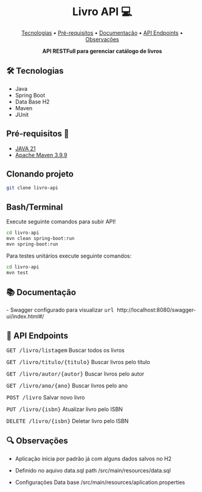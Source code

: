 <h1 align="center" style="font-weight: bold;">Livro API 💻</h1>

<p align="center">
 <a href="#tech">Tecnologias</a> • 
 <a href="#pre"> Pré-requisitos</a> • 
 <a href="#doc">Documentação</a> •
  <a href="#routes">API Endpoints</a> •
  <a href="#obs">Observações</a> 
</p>

<p align="center">
    <b>API RESTFull para gerenciar catálogo de livros</b>
</p>

<h2 id="tech">🛠️ Tecnologias </h2>

- Java
- Spring Boot
- Data Base H2
- Maven
- JUnit


<h2 id="pre">Pré-requisitos 🚀</h2>

- [JAVA 21](https://www.oracle.com/br/java/technologies/downloads/)
- [Apache Maven 3.9.9 ](https://maven.apache.org/)


<h2>Clonando projeto</h2>

```bash
git clone livro-api
```

<h2>Bash/Terminal</h2>

Execute seguinte comandos para subir API!
```bash
cd livro-api
mvn clean spring-boot:run
mvn spring-boot:run 

```
Para testes unitários execute seguinte comandos:
```bash
cd livro-api
mvn test

```

<h2 id="doc">📚 Documentação</h2>
- Swagger configurado para visualizar <kbd>url </kbd>http://localhost:8080/swagger-ui/index.html#/

<h2 id="routes">📍 API Endpoints</h2>

<kbd>GET /livro/listagem</kbd>	Buscar todos os livros

<kbd>GET /livro/titulo/{titulo}</kbd>	Buscar livros pelo título

<kbd>GET /livro/autor/{autor}</kbd>	Buscar livros pelo autor

<kbd>GET /livro/ano/{ano}</kbd>	Buscar livros pelo ano

<kbd>POST /livro</kbd>	Salvar novo livro

<kbd>PUT /livro/{isbn}</kbd>	Atualizar livro pelo ISBN

<kbd>DELETE /livro/{isbn}</kbd>	Deletar livro pelo ISBN


<h2 id="obs">🔍 Observações</h2>

- Aplicação inicia por padrão já com alguns dados salvos no H2

- Definido no aquivo data.sql path /src/main/resources/data.sql
  
- Configurações Data base /src/main/resources/aplication.properties
